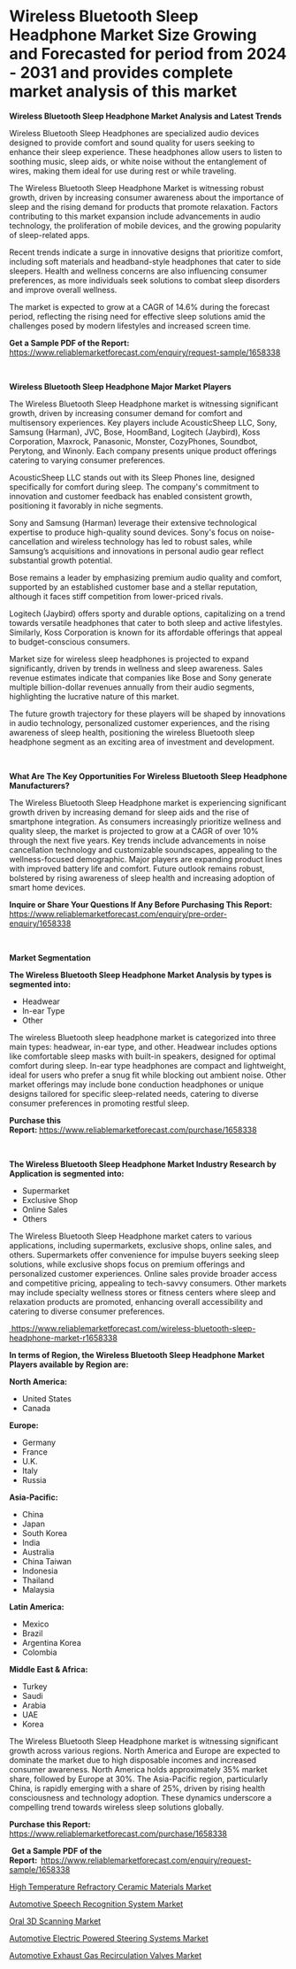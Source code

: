 <p><h1>Wireless Bluetooth Sleep Headphone Market Size Growing and Forecasted for period from 2024 - 2031 and provides complete market analysis of this market</h1></p><p><strong>Wireless Bluetooth Sleep Headphone Market Analysis and Latest Trends</strong></p>
<p><p>Wireless Bluetooth Sleep Headphones are specialized audio devices designed to provide comfort and sound quality for users seeking to enhance their sleep experience. These headphones allow users to listen to soothing music, sleep aids, or white noise without the entanglement of wires, making them ideal for use during rest or while traveling.</p><p>The Wireless Bluetooth Sleep Headphone Market is witnessing robust growth, driven by increasing consumer awareness about the importance of sleep and the rising demand for products that promote relaxation. Factors contributing to this market expansion include advancements in audio technology, the proliferation of mobile devices, and the growing popularity of sleep-related apps. </p><p>Recent trends indicate a surge in innovative designs that prioritize comfort, including soft materials and headband-style headphones that cater to side sleepers. Health and wellness concerns are also influencing consumer preferences, as more individuals seek solutions to combat sleep disorders and improve overall wellness. </p><p>The market is expected to grow at a CAGR of 14.6% during the forecast period, reflecting the rising need for effective sleep solutions amid the challenges posed by modern lifestyles and increased screen time.</p></p>
<p><strong>Get a Sample PDF of the Report:&nbsp;</strong> <a href="https://www.reliablemarketforecast.com/enquiry/request-sample/1658338?utm_campaign=1134&utm_medium=2&utm_source=Github&utm_content=ia&utm_term=09122024&utm_id=wireless-bluetooth-sleep-headphone">https://www.reliablemarketforecast.com/enquiry/request-sample/1658338</a></p>
<p>&nbsp;</p>
<p><strong>Wireless Bluetooth Sleep Headphone Major Market Players</strong></p>
<p><p>The Wireless Bluetooth Sleep Headphone market is witnessing significant growth, driven by increasing consumer demand for comfort and multisensory experiences. Key players include AcousticSheep LLC, Sony, Samsung (Harman), JVC, Bose, HoomBand, Logitech (Jaybird), Koss Corporation, Maxrock, Panasonic, Monster, CozyPhones, Soundbot, Perytong, and Winonly. Each company presents unique product offerings catering to varying consumer preferences.</p><p>AcousticSheep LLC stands out with its Sleep Phones line, designed specifically for comfort during sleep. The company's commitment to innovation and customer feedback has enabled consistent growth, positioning it favorably in niche segments.</p><p>Sony and Samsung (Harman) leverage their extensive technological expertise to produce high-quality sound devices. Sony's focus on noise-cancellation and wireless technology has led to robust sales, while Samsung’s acquisitions and innovations in personal audio gear reflect substantial growth potential. </p><p>Bose remains a leader by emphasizing premium audio quality and comfort, supported by an established customer base and a stellar reputation, although it faces stiff competition from lower-priced rivals.</p><p>Logitech (Jaybird) offers sporty and durable options, capitalizing on a trend towards versatile headphones that cater to both sleep and active lifestyles. Similarly, Koss Corporation is known for its affordable offerings that appeal to budget-conscious consumers.</p><p>Market size for wireless sleep headphones is projected to expand significantly, driven by trends in wellness and sleep awareness. Sales revenue estimates indicate that companies like Bose and Sony generate multiple billion-dollar revenues annually from their audio segments, highlighting the lucrative nature of this market.</p><p>The future growth trajectory for these players will be shaped by innovations in audio technology, personalized customer experiences, and the rising awareness of sleep health, positioning the wireless Bluetooth sleep headphone segment as an exciting area of investment and development.</p></p>
<p>&nbsp;</p>
<p><strong>What Are The Key Opportunities For Wireless Bluetooth Sleep Headphone Manufacturers?</strong></p>
<p><p>The Wireless Bluetooth Sleep Headphone market is experiencing significant growth driven by increasing demand for sleep aids and the rise of smartphone integration. As consumers increasingly prioritize wellness and quality sleep, the market is projected to grow at a CAGR of over 10% through the next five years. Key trends include advancements in noise cancellation technology and customizable soundscapes, appealing to the wellness-focused demographic. Major players are expanding product lines with improved battery life and comfort. Future outlook remains robust, bolstered by rising awareness of sleep health and increasing adoption of smart home devices.</p></p>
<p><strong>Inquire or Share Your Questions If Any Before Purchasing This Report:</strong> <a href="https://www.reliablemarketforecast.com/enquiry/pre-order-enquiry/1658338?utm_campaign=1134&utm_medium=2&utm_source=Github&utm_content=ia&utm_term=09122024&utm_id=wireless-bluetooth-sleep-headphone">https://www.reliablemarketforecast.com/enquiry/pre-order-enquiry/1658338</a></p>
<p>&nbsp;</p>
<p><strong>Market Segmentation</strong></p>
<p><strong>The Wireless Bluetooth Sleep Headphone Market Analysis by types is segmented into:</strong></p>
<p><ul><li>Headwear</li><li>In-ear Type</li><li>Other</li></ul></p>
<p><p>The wireless Bluetooth sleep headphone market is categorized into three main types: headwear, in-ear type, and other. Headwear includes options like comfortable sleep masks with built-in speakers, designed for optimal comfort during sleep. In-ear type headphones are compact and lightweight, ideal for users who prefer a snug fit while blocking out ambient noise. Other market offerings may include bone conduction headphones or unique designs tailored for specific sleep-related needs, catering to diverse consumer preferences in promoting restful sleep.</p></p>
<p><strong>Purchase this Report:&nbsp;</strong><a href="https://www.reliablemarketforecast.com/purchase/1658338?utm_campaign=1134&utm_medium=2&utm_source=Github&utm_content=ia&utm_term=09122024&utm_id=wireless-bluetooth-sleep-headphone">https://www.reliablemarketforecast.com/purchase/1658338</a></p>
<p>&nbsp;</p>
<p><strong>The Wireless Bluetooth Sleep Headphone Market Industry Research by Application is segmented into:</strong></p>
<p><ul><li>Supermarket</li><li>Exclusive Shop</li><li>Online Sales</li><li>Others</li></ul></p>
<p><p>The Wireless Bluetooth Sleep Headphone market caters to various applications, including supermarkets, exclusive shops, online sales, and others. Supermarkets offer convenience for impulse buyers seeking sleep solutions, while exclusive shops focus on premium offerings and personalized customer experiences. Online sales provide broader access and competitive pricing, appealing to tech-savvy consumers. Other markets may include specialty wellness stores or fitness centers where sleep and relaxation products are promoted, enhancing overall accessibility and catering to diverse consumer preferences.</p></p>
<p><a href="https://www.reliablemarketforecast.com/wireless-bluetooth-sleep-headphone-market-r1658338?utm_campaign=1134&utm_medium=2&utm_source=Github&utm_content=ia&utm_term=09122024&utm_id=wireless-bluetooth-sleep-headphone">&nbsp;https://www.reliablemarketforecast.com/wireless-bluetooth-sleep-headphone-market-r1658338</a></p>
<p><strong>In terms of Region, the Wireless Bluetooth Sleep Headphone Market Players available by Region are:</strong></p>
<p>
    <p> <strong> North America: </strong>
        <ul>
            <li>United States</li>
            <li>Canada</li>
        </ul>
        </p> 
    <p> <strong> Europe: </strong>
        <ul>
            <li>Germany</li>
            <li>France</li>
            <li>U.K.</li>
            <li>Italy</li>
            <li>Russia</li>
        </ul>
        </p> 
    <p> <strong> Asia-Pacific: </strong>
        <ul>
            <li>China</li>
            <li>Japan</li>
            <li>South Korea</li>
            <li>India</li>
            <li>Australia</li>
            <li>China Taiwan</li>
            <li>Indonesia</li>
            <li>Thailand</li>
            <li>Malaysia</li>
        </ul>
        </p> 
    <p> <strong> Latin America: </strong>
        <ul>
            <li>Mexico</li>
            <li>Brazil</li>
            <li>Argentina Korea</li>
            <li>Colombia</li>
        </ul>
        </p> 
    <p> <strong> Middle East & Africa: </strong>
        <ul>
            <li>Turkey</li>
            <li>Saudi</li>
            <li>Arabia</li>
            <li>UAE</li>
            <li>Korea</li>
        </ul>
    </p>
    </p>
<p><p>The Wireless Bluetooth Sleep Headphone market is witnessing significant growth across various regions. North America and Europe are expected to dominate the market due to high disposable incomes and increased consumer awareness. North America holds approximately 35% market share, followed by Europe at 30%. The Asia-Pacific region, particularly China, is rapidly emerging with a share of 25%, driven by rising health consciousness and technology adoption. These dynamics underscore a compelling trend towards wireless sleep solutions globally.</p></p>
<p><strong>Purchase this Report: </strong><a href="https://www.reliablemarketforecast.com/purchase/1658338?utm_campaign=1134&utm_medium=2&utm_source=Github&utm_content=ia&utm_term=09122024&utm_id=wireless-bluetooth-sleep-headphone">https://www.reliablemarketforecast.com/purchase/1658338</a></p>
<p>&nbsp;<strong>Get a Sample PDF of the Report:&nbsp;&nbsp;</strong><a href="https://www.reliablemarketforecast.com/enquiry/request-sample/1658338?utm_campaign=1134&utm_medium=2&utm_source=Github&utm_content=ia&utm_term=09122024&utm_id=wireless-bluetooth-sleep-headphone">https://www.reliablemarketforecast.com/enquiry/request-sample/1658338</a></p>
<p><strong></strong></p>
<p><p><a href="https://www.linkedin.com/pulse/whats-powering-high-temperature-refractory-ceramic-materials-market-oqhhf?utm_campaign=1134&utm_medium=2&utm_source=Github&utm_content=ia&utm_term=09122024&utm_id=wireless-bluetooth-sleep-headphone">High Temperature Refractory Ceramic Materials Market</a></p><p><a href="https://www.linkedin.com/pulse/automotive-insight-dial-hexdf?utm_campaign=1134&utm_medium=2&utm_source=Github&utm_content=ia&utm_term=09122024&utm_id=wireless-bluetooth-sleep-headphone">Automotive Speech Recognition System Market</a></p><p><a href="https://github.com/BryceTownsendr/Market-Research-Report-List-7/blob/main/oral-3d-scanning-market.md?utm_campaign=1134&utm_medium=2&utm_source=Github&utm_content=ia&utm_term=09122024&utm_id=wireless-bluetooth-sleep-headphone">Oral 3D Scanning Market</a></p><p><a href="https://www.linkedin.com/pulse/revenue-growth-automotive-electric-powered-steering-systems-8l1ne?utm_campaign=1134&utm_medium=2&utm_source=Github&utm_content=ia&utm_term=09122024&utm_id=wireless-bluetooth-sleep-headphone">Automotive Electric Powered Steering Systems Market</a></p><p><a href="https://www.linkedin.com/pulse/global-automotive-exhaust-gas-recirculation-valves-market-eu1pe?utm_campaign=1134&utm_medium=2&utm_source=Github&utm_content=ia&utm_term=09122024&utm_id=wireless-bluetooth-sleep-headphone">Automotive Exhaust Gas Recirculation Valves Market</a></p></p>